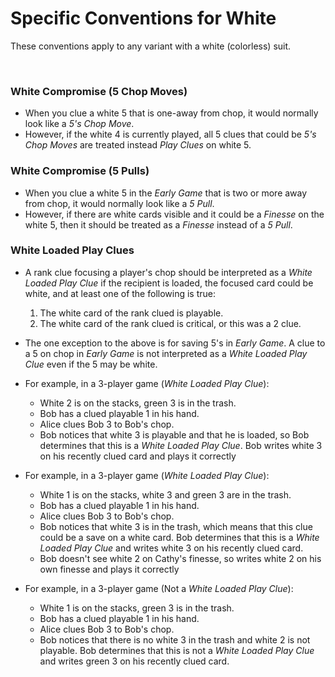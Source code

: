 # Specific Conventions for White

These conventions apply to any variant with a white (colorless) suit.

<br />

### White Compromise (5 Chop Moves)

- When you clue a white 5 that is one-away from chop, it would normally look like a *5's Chop Move*.
- However, if the white 4 is currently played, all 5 clues that could be *5's Chop Moves* are treated instead *Play Clues* on white 5.

### White Compromise (5 Pulls)

- When you clue a white 5 in the *Early Game* that is two or more away from chop, it would normally look like a *5 Pull*.
- However, if there are white cards visible and it could be a *Finesse* on the white 5, then it should be treated as a *Finesse* instead of a *5 Pull*.

### White Loaded Play Clues

- A rank clue focusing a player's chop should be interpreted as a *White Loaded Play Clue* if the recipient is loaded, the focused card could be white, and at least one of the following is true:
  
  1. The white card of the rank clued is playable.
  2. The white card of the rank clued is critical, or this was a 2 clue.
- The one exception to the above is for saving 5's in *Early Game*. A clue to a 5 on chop in *Early Game* is not interpreted as a *White Loaded Play Clue* even if the 5 may be white.
- For example, in a 3-player game (*White Loaded Play Clue*):
  - White 2 is on the stacks, green 3 is in the trash.
  - Bob has a clued playable 1 in his hand.
  - Alice clues Bob 3 to Bob's chop.
  - Bob notices that white 3 is playable and that he is loaded, so Bob determines that this is a *White Loaded Play Clue*. Bob writes white 3 on his recently clued card and plays it correctly
- For example, in a 3-player game (*White Loaded Play Clue*):
  - White 1 is on the stacks, white 3 and green 3 are in the trash.
  - Bob has a clued playable 1 in his hand.
  - Alice clues Bob 3 to Bob's chop.
  - Bob notices that white 3 is in the trash, which means that this clue could be a save on a white card. Bob determines that this is a *White Loaded Play Clue* and writes white 3 on his recently clued card.
  - Bob doesn't see white 2 on Cathy's finesse, so writes white 2 on his own finesse and plays it correctly
- For example, in a 3-player game (Not a *White Loaded Play Clue*):
  - White 1 is on the stacks, green 3 is in the trash.
  - Bob has a clued playable 1 in his hand.
  - Alice clues Bob 3 to Bob's chop.
  - Bob notices that there is no white 3 in the trash and white 2 is not playable. Bob determines that this is not a *White Loaded Play Clue* and writes green 3 on his recently clued card.
